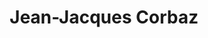 ---
title: Jean-Jacques Corbaz
link: http://textesdejjcorbaz.blogspot.com/
description: Jean-Jacques Corbaz est pasteur retraité de l’Église évangélique réformée du canton de Vaud.
tags: Vaud
---